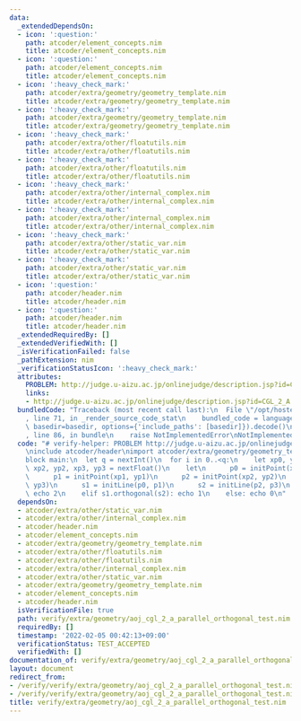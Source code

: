 ```yaml
---
data:
  _extendedDependsOn:
  - icon: ':question:'
    path: atcoder/element_concepts.nim
    title: atcoder/element_concepts.nim
  - icon: ':question:'
    path: atcoder/element_concepts.nim
    title: atcoder/element_concepts.nim
  - icon: ':heavy_check_mark:'
    path: atcoder/extra/geometry/geometry_template.nim
    title: atcoder/extra/geometry/geometry_template.nim
  - icon: ':heavy_check_mark:'
    path: atcoder/extra/geometry/geometry_template.nim
    title: atcoder/extra/geometry/geometry_template.nim
  - icon: ':heavy_check_mark:'
    path: atcoder/extra/other/floatutils.nim
    title: atcoder/extra/other/floatutils.nim
  - icon: ':heavy_check_mark:'
    path: atcoder/extra/other/floatutils.nim
    title: atcoder/extra/other/floatutils.nim
  - icon: ':heavy_check_mark:'
    path: atcoder/extra/other/internal_complex.nim
    title: atcoder/extra/other/internal_complex.nim
  - icon: ':heavy_check_mark:'
    path: atcoder/extra/other/internal_complex.nim
    title: atcoder/extra/other/internal_complex.nim
  - icon: ':heavy_check_mark:'
    path: atcoder/extra/other/static_var.nim
    title: atcoder/extra/other/static_var.nim
  - icon: ':heavy_check_mark:'
    path: atcoder/extra/other/static_var.nim
    title: atcoder/extra/other/static_var.nim
  - icon: ':question:'
    path: atcoder/header.nim
    title: atcoder/header.nim
  - icon: ':question:'
    path: atcoder/header.nim
    title: atcoder/header.nim
  _extendedRequiredBy: []
  _extendedVerifiedWith: []
  _isVerificationFailed: false
  _pathExtension: nim
  _verificationStatusIcon: ':heavy_check_mark:'
  attributes:
    PROBLEM: http://judge.u-aizu.ac.jp/onlinejudge/description.jsp?id=CGL_2_A
    links:
    - http://judge.u-aizu.ac.jp/onlinejudge/description.jsp?id=CGL_2_A
  bundledCode: "Traceback (most recent call last):\n  File \"/opt/hostedtoolcache/Python/3.10.5/x64/lib/python3.10/site-packages/onlinejudge_verify/documentation/build.py\"\
    , line 71, in _render_source_code_stat\n    bundled_code = language.bundle(stat.path,\
    \ basedir=basedir, options={'include_paths': [basedir]}).decode()\n  File \"/opt/hostedtoolcache/Python/3.10.5/x64/lib/python3.10/site-packages/onlinejudge_verify/languages/nim.py\"\
    , line 86, in bundle\n    raise NotImplementedError\nNotImplementedError\n"
  code: "# verify-helper: PROBLEM http://judge.u-aizu.ac.jp/onlinejudge/description.jsp?id=CGL_2_A\n\
    \ninclude atcoder/header\nimport atcoder/extra/geometry/geometry_template\n\n\
    block main:\n  let q = nextInt()\n  for i in 0..<q:\n    let xp0, yp0, xp1, yp1,\
    \ xp2, yp2, xp3, yp3 = nextFloat()\n    let\n      p0 = initPoint(xp0, yp0)\n\
    \      p1 = initPoint(xp1, yp1)\n      p2 = initPoint(xp2, yp2)\n      p3 = initPoint(xp3,\
    \ yp3)\n      s1 = initLine(p0, p1)\n      s2 = initLine(p2, p3)\n    if s1.parallel(s2):\
    \ echo 2\n    elif s1.orthogonal(s2): echo 1\n    else: echo 0\n"
  dependsOn:
  - atcoder/extra/other/static_var.nim
  - atcoder/extra/other/internal_complex.nim
  - atcoder/header.nim
  - atcoder/element_concepts.nim
  - atcoder/extra/geometry/geometry_template.nim
  - atcoder/extra/other/floatutils.nim
  - atcoder/extra/other/floatutils.nim
  - atcoder/extra/other/internal_complex.nim
  - atcoder/extra/other/static_var.nim
  - atcoder/extra/geometry/geometry_template.nim
  - atcoder/element_concepts.nim
  - atcoder/header.nim
  isVerificationFile: true
  path: verify/extra/geometry/aoj_cgl_2_a_parallel_orthogonal_test.nim
  requiredBy: []
  timestamp: '2022-02-05 00:42:13+09:00'
  verificationStatus: TEST_ACCEPTED
  verifiedWith: []
documentation_of: verify/extra/geometry/aoj_cgl_2_a_parallel_orthogonal_test.nim
layout: document
redirect_from:
- /verify/verify/extra/geometry/aoj_cgl_2_a_parallel_orthogonal_test.nim
- /verify/verify/extra/geometry/aoj_cgl_2_a_parallel_orthogonal_test.nim.html
title: verify/extra/geometry/aoj_cgl_2_a_parallel_orthogonal_test.nim
---
```


